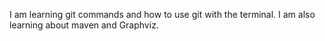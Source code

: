 I am learning git commands and how to use git with the terminal. I am also learning about maven and Graphviz.
